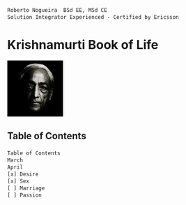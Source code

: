 ```
Roberto Nogueira  BSd EE, MSd CE
Solution Integrator Experienced - Certified by Ericsson
```

# Krishnamurti Book of Life

![ebook_cover](images/krishnamurti.png)

## Table of Contents

```
Table of Contents
March
April
[x] Desire
[x] Sex
[ ] Marriage
[ ] Passion
```
